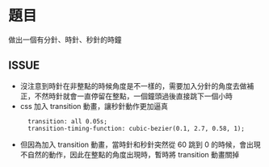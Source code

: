 # 題目
做出一個有分針、時針、秒針的時鐘

## ISSUE 
- 沒注意到時針在非整點的時候角度是不一樣的，需要加入分針的角度去做補正，不然時針就會一直停留在整點，一個鐘頭過後直接跳下一個小時
- css 加入 transition 動畫，讓秒針動作更加逼真
  ```css=
    transition: all 0.05s;
    transition-timing-function: cubic-bezier(0.1, 2.7, 0.58, 1);
  ```
- 但因為加入 transition 動畫，當時針和秒針突然從 60 跳到 0 的時候，會出現不自然的動作，因此在整點的角度出現時，暫時將 transition 動畫關掉